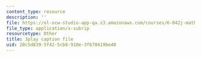 ```yaml
---
content_type: resource
description: ''
file: https://ol-ocw-studio-app-qa.s3.amazonaws.com/courses/6-042j-mathematics-for-computer-science-fall-2010/20c5d8395f425cb8910e3f678419be40_NuY7szYSXSw.vtt
file_type: application/x-subrip
resourcetype: Other
title: 3play caption file
uid: 20c5d839-5f42-5cb8-910e-3f678419be40
---
```

